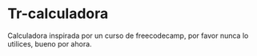 # Tr-calculadora

Calculadora inspirada por un curso de freecodecamp,
por favor nunca lo utilices, bueno por ahora.
